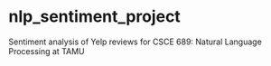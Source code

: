 # nlp_sentiment_project
Sentiment analysis of Yelp reviews for CSCE 689: Natural Language Processing at TAMU
